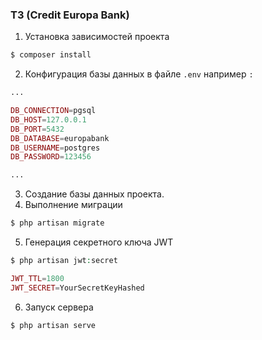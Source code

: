 ### ТЗ (Credit Europa Bank)

1. Установка зависимостей проекта
```php 
$ composer install
```

2. Конфигурация базы данных в файле ```.env``` например ```:```

```php 
...

DB_CONNECTION=pgsql
DB_HOST=127.0.0.1
DB_PORT=5432
DB_DATABASE=europabank
DB_USERNAME=postgres
DB_PASSWORD=123456

...
```

3. Создание базы данных проекта.
4. Выполнение миграции
```php 
$ php artisan migrate
```
5. Генерация секретного ключа JWT
```php
$ php artisan jwt:secret

JWT_TTL=1800
JWT_SECRET=YourSecretKeyHashed
```

6. Запуск сервера
```php 
$ php artisan serve
```
